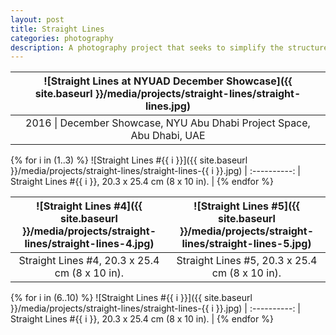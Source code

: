 ```yaml
---
layout: post
title: Straight Lines
categories: photography
description: A photography project that seeks to simplify the structures and lights at NYU Abu Dhabi.
---
```


![Straight Lines at NYUAD December Showcase]({{ site.baseurl }}/media/projects/straight-lines/straight-lines.jpg) |
:----------: |
2016 \| December Showcase, NYU Abu Dhabi Project Space, Abu Dhabi, UAE |

{% for i in (1..3) %}
![Straight Lines #{{ i }}]({{ site.baseurl }}/media/projects/straight-lines/straight-lines-{{ i }}.jpg) |
:----------: |
Straight Lines #{{ i }}, 20.3 x 25.4 cm (8 x 10 in). |
{% endfor %}

![Straight Lines #4]({{ site.baseurl }}/media/projects/straight-lines/straight-lines-4.jpg) | ![Straight Lines #5]({{ site.baseurl }}/media/projects/straight-lines/straight-lines-5.jpg)
:----------: | :----------:
Straight Lines #4, 20.3 x 25.4 cm (8 x 10 in). | Straight Lines #5, 20.3 x 25.4 cm (8 x 10 in).


{% for i in (6..10) %}
![Straight Lines #{{ i }}]({{ site.baseurl }}/media/projects/straight-lines/straight-lines-{{ i }}.jpg) |
:----------: |
Straight Lines #{{ i }}, 20.3 x 25.4 cm (8 x 10 in). |
{% endfor %}
